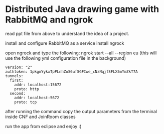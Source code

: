# Distributed Java drawing game with RabbitMQ and ngrok 
read ppt file from above to understand the idea of a project.

install and configure RabbitMQ as a service
install ngrock

open ngrock and type the following: 
ngrok start --all --region eu   (this will use the following yml configuration file in the background)
```
version: "2"
authtoken: 1pkgmYykxTpPLnhZoS6ufSGFIwe_cNzNqjfSFLX5mYmZkT7A
tunnels:
  first:
    addr: localhost:15672
    proto: http   
  second:
    addr: localhost:5672
    proto: tcp
```
after running the command copy the output parameters from the terminal inside CNF and JoinRoom classes  

run the app from eclipse and enjoy :)

